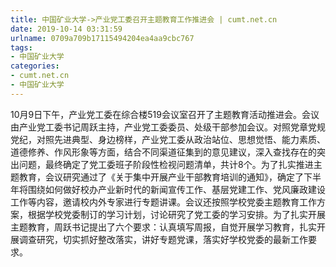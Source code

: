 ```yaml
---
title: 中国矿业大学->产业党工委召开主题教育工作推进会 | cumt.net.cn
date: 2019-10-14 03:31:59
urlname: 0709a709b17115494204ea4aa9cbc767
tags: 
- 中国矿业大学
categories:
- cumt.net.cn
- 中国矿业大学
---
```

10月9日下午，产业党工委在综合楼519会议室召开了主题教育活动推进会。会议由产业党工委书记周跃主持，产业党工委委员、处级干部参加会议。对照党章党规党纪，对照先进典型、身边榜样，产业党工委从政治站位、思想觉悟、能力素质、道德修养、作风形象等方面，结合不同渠道征集到的意见建议，深入查找存在的突出问题，最终确定了党工委班子阶段性检视问题清单，共计8个。为了扎实推进主题教育，会议研究通过了《关于集中开展产业干部教育培训的通知》，确定了下半年将围绕如何做好校办产业新时代的新闻宣传工作、基层党建工作、党风廉政建设工作等内容，邀请校内外专家进行专题讲课。会议还按照学校党委主题教育工作方案，根据学校党委制订的学习计划，讨论研究了党工委的学习安排。为了扎实开展主题教育，周跃书记提出了六个要求：认真填写周报，自觉开展学习教育，扎实开展调查研究，切实抓好整改落实，讲好专题党课，落实好学校党委的最新工作要求。


